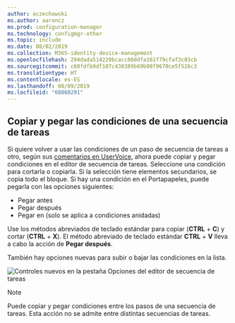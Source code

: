 ```yaml
---
author: aczechowski
ms.author: aaroncz
ms.prod: configuration-manager
ms.technology: configmgr-other
ms.topic: include
ms.date: 08/02/2019
ms.collection: M365-identity-device-management
ms.openlocfilehash: 294dada514220bcacc80ddfa161f79cfaf3c03cb
ms.sourcegitcommit: c60fdfb9df107c430389b69b08f9670ce5f526c3
ms.translationtype: HT
ms.contentlocale: es-ES
ms.lasthandoff: 08/09/2019
ms.locfileid: "68860291"
---
```

## <a name="bkmk_tscondition"></a> Copiar y pegar las condiciones de una secuencia de tareas

<!-- 4621098 -->
Si quiere volver a usar las condiciones de un paso de secuencia de tareas a otro, según sus [comentarios en UserVoice](https://configurationmanager.uservoice.com/forums/300492-ideas/suggestions/31606324-allow-us-to-move-task-sequence-step-conditions), ahora puede copiar y pegar condiciones en el editor de secuencia de tareas. Seleccione una condición para cortarla o copiarla. Si la selección tiene elementos secundarios, se copia todo el bloque. Si hay una condición en el Portapapeles, puede pegarla con las opciones siguientes:

- Pegar antes
- Pegar después
- Pegar en (solo se aplica a condiciones anidadas)

Use los métodos abreviados de teclado estándar para copiar (**CTRL** + **C**) y cortar (**CTRL** + **X**). El método abreviado de teclado estándar **CTRL** + **V** lleva a cabo la acción de **Pegar después**.

También hay opciones nuevas para subir o bajar las condiciones en la lista.

![Controles nuevos en la pestaña Opciones del editor de secuencia de tareas](../../media/4621098-copy-paste-ts-condition.png)

> [!Note]  
> Puede copiar y pegar condiciones entre los pasos de una secuencia de tareas. Esta acción no se admite entre distintas secuencias de tareas.
